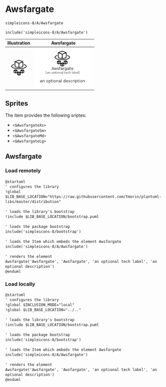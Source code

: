 # Awsfargate


```text
simpleicons-8/A/Awsfargate
```

```text
include('simpleicons-8/A/Awsfargate')
```



| Illustration | Awsfargate |
| :---: | :---: |
| ![illustration for Illustration](../../simpleicons-8/A/Awsfargate.png) | ![illustration for Awsfargate](../../simpleicons-8/A/Awsfargate.Local.png) |



## Sprites
The item provides the following sriptes:

- `<$AwsfargateXs>`
- `<$AwsfargateSm>`
- `<$AwsfargateMd>`
- `<$AwsfargateLg>`





## Awsfargate

### Load remotely
```plantuml
@startuml
' configures the library
!global $LIB_BASE_LOCATION="https://raw.githubusercontent.com/tmorin/plantuml-libs/master/distribution"

' loads the library's bootstrap
!include $LIB_BASE_LOCATION/bootstrap.puml

' loads the package bootstrap
include('simpleicons-8/bootstrap')

' loads the Item which embeds the element Awsfargate
include('simpleicons-8/A/Awsfargate')

' renders the element
Awsfargate('Awsfargate', 'Awsfargate', 'an optional tech label', 'an optional description')
@enduml
```

### Load locally
```plantuml
@startuml
' configures the library
!global $INCLUSION_MODE="local"
!global $LIB_BASE_LOCATION="../.."

' loads the library's bootstrap
!include $LIB_BASE_LOCATION/bootstrap.puml

' loads the package bootstrap
include('simpleicons-8/bootstrap')

' loads the Item which embeds the element Awsfargate
include('simpleicons-8/A/Awsfargate')

' renders the element
Awsfargate('Awsfargate', 'Awsfargate', 'an optional tech label', 'an optional description')
@enduml
```

